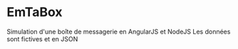 # EmTaBox
Simulation d'une boîte de messagerie en AngularJS et NodeJS
Les données sont fictives et en JSON
